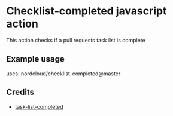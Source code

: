 # Checklist-completed javascript action

This action checks if a pull requests task list is complete

## Example usage

uses: nordcloud/checklist-completed@master

## Credits

- [task-list-completed](https://github.com/stilliard/github-task-list-completed)
